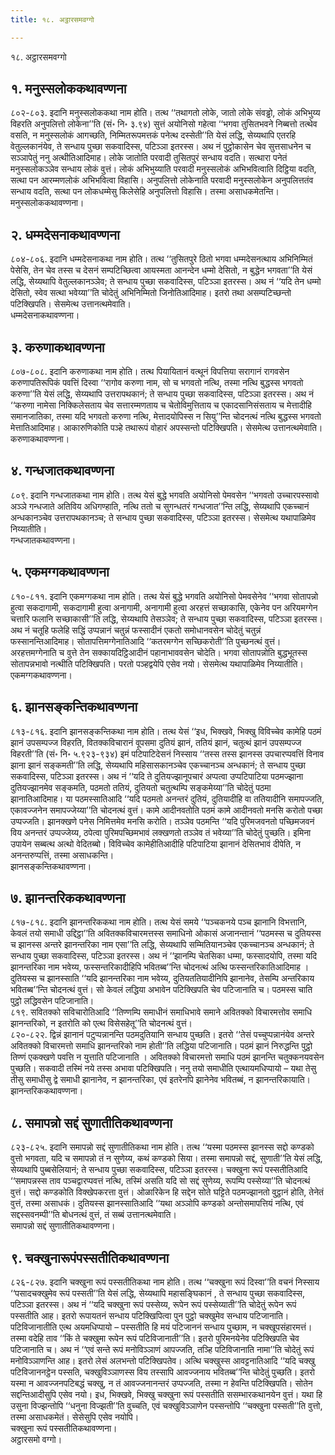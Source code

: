 ```yaml
---
title: १८. अट्ठारसमवग्गो

---
```

१८. अट्ठारसमवग्गो  


## १. मनुस्सलोककथावण्णना

८०२-८०३. इदानि मनुस्सलोककथा नाम होति। तत्थ ‘‘तथागतो लोके, जातो लोके संवड्ढो, लोकं अभिभुय्य विहरति अनुपलित्तो लोकेना’’ति (सं॰ नि॰ ३.९४) सुत्तं अयोनिसो गहेत्वा ‘‘भगवा तुसितभवने निब्बत्तो तत्थेव वसति, न मनुस्सलोकं आगच्छति, निम्मितरूपमत्तकं पनेत्थ दस्सेती’’ति येसं लद्धि, सेय्यथापि एतरहि वेतुल्लकानंयेव, ते सन्धाय पुच्छा सकवादिस्स, पटिञ्ञा इतरस्स। अथ नं पुट्ठोकासेन चेव सुत्तसाधनेन च सञ्ञापेतुं ननु अत्थीतिआदिमाह। लोके जातोति परवादी तुसितपुरं सन्धाय वदति। सत्थारा पनेतं मनुस्सलोकञ्ञेव सन्धाय लोकं वुत्तं। लोकं अभिभुय्याति परवादी मनुस्सलोकं अभिभवित्वाति दिट्ठिया वदति, सत्था पन आरम्मणलोकं अभिभवित्वा विहासि। अनुपलित्तो लोकेनाति परवादी मनुस्सलोकेन अनुपलित्ततंव सन्धाय वदति, सत्था पन लोकधम्मेसु किलेसेहि अनुपलित्तो विहासि। तस्मा असाधकमेतन्ति।  
मनुस्सलोककथावण्णना।  


## २. धम्मदेसनाकथावण्णना

८०४-८०६. इदानि धम्मदेसनाकथा नाम होति। तत्थ ‘‘तुसितपुरे ठितो भगवा धम्मदेसनत्थाय अभिनिम्मितं पेसेसि, तेन चेव तस्स च देसनं सम्पटिच्छित्वा आयस्मता आनन्देन धम्मो देसितो, न बुद्धेन भगवता’’ति येसं लद्धि, सेय्यथापि वेतुल्लकानञ्ञेव; ते सन्धाय पुच्छा सकवादिस्स, पटिञ्ञा इतरस्स। अथ नं ‘‘यदि तेन धम्मो देसितो, स्वेव सत्था भवेय्या’’ति चोदेतुं अभिनिम्मितो जिनोतिआदिमाह। इतरो तथा असम्पटिच्छन्तो पटिक्खिपति। सेसमेत्थ उत्तानत्थमेवाति।  
धम्मदेसनाकथावण्णना।  


## ३. करुणाकथावण्णना

८०७-८०८. इदानि करुणाकथा नाम होति। तत्थ पियायितानं वत्थूनं विपत्तिया सरागानं रागवसेन करुणापतिरूपिकं पवत्तिं दिस्वा ‘‘रागोव करुणा नाम, सो च भगवतो नत्थि, तस्मा नत्थि बुद्धस्स भगवतो करुणा’’ति येसं लद्धि, सेय्यथापि उत्तरापथकानं; ते सन्धाय पुच्छा सकवादिस्स, पटिञ्ञा इतरस्स। अथ नं ‘‘करुणा नामेसा निक्किलेसताय चेव सत्तारम्मणताय च चेतोविमुत्तिताय च एकादसानिसंसताय च मेत्तादीहि समानजातिका, तस्मा यदि भगवतो करुणा नत्थि, मेत्तादयोपिस्स न सियु’’न्ति चोदनत्थं नत्थि बुद्धस्स भगवतो मेत्तातिआदिमाह। आकारुणिकोति पञ्हे तथारूपं वोहारं अपस्सन्तो पटिक्खिपति। सेसमेत्थ उत्तानत्थमेवाति।  
करुणाकथावण्णना।  


## ४. गन्धजातकथावण्णना

८०९. इदानि गन्धजातकथा नाम होति। तत्थ येसं बुद्धे भगवति अयोनिसो पेमवसेन ‘‘भगवतो उच्चारपस्सावो अञ्ञे गन्धजाते अतिविय अधिगण्हाति, नत्थि ततो च सुगन्धतरं गन्धजात’’न्ति लद्धि, सेय्यथापि एकच्चानं अन्धकानञ्चेव उत्तरापथकानञ्च; ते सन्धाय पुच्छा सकवादिस्स, पटिञ्ञा इतरस्स। सेसमेत्थ यथापाळिमेव निय्यातीति।  
गन्धजातकथावण्णना।  


## ५. एकमग्गकथावण्णना

८१०-८११. इदानि एकमग्गकथा नाम होति। तत्थ येसं बुद्धे भगवति अयोनिसो पेमवसेनेव ‘‘भगवा सोतापन्नो हुत्वा सकदागामी, सकदागामी हुत्वा अनागामी, अनागामी हुत्वा अरहत्तं सच्छाकासि, एकेनेव पन अरियमग्गेन चत्तारि फलानि सच्छाकासी’’ति लद्धि, सेय्यथापि तेसञ्ञेव; ते सन्धाय पुच्छा सकवादिस्स, पटिञ्ञा इतरस्स। अथ नं चतूहि फलेहि सद्धिं उप्पन्नानं चतुन्नं फस्सादीनं एकतो समोधानवसेन चोदेतुं चतुन्नं फस्सानन्तिआदिमाह। सोतापत्तिमग्गेनातिआदि ‘‘कतरमग्गेन सच्छिकरोती’’ति पुच्छनत्थं वुत्तं। अरहत्तमग्गेनाति च वुत्ते तेन सक्कायदिट्ठिआदीनं पहानाभाववसेन चोदेति। भगवा सोतापन्नोति बुद्धभूतस्स सोतापन्नभावो नत्थीति पटिक्खिपति। परतो पञ्हद्वयेपि एसेव नयो। सेसमेत्थ यथापाळिमेव निय्यातीति।  
एकमग्गकथावण्णना।  


## ६. झानसङ्कन्तिकथावण्णना

८१३-८१६. इदानि झानसङ्कन्तिकथा नाम होति। तत्थ येसं ‘‘इध, भिक्खवे, भिक्खु विविच्चेव कामेहि पठमं झानं उपसम्पज्ज विहरति, वितक्कविचारानं वूपसमा दुतियं झानं, ततियं झानं, चतुत्थं झानं उपसम्पज्ज विहरती’’ति (सं॰ नि॰ ५.९२३-९३४) इमं पटिपाटिदेसनं निस्साय ‘‘तस्स तस्स झानस्स उपचारप्पवत्तिं विनाव झाना झानं सङ्कमती’’ति लद्धि, सेय्यथापि महिसासकानञ्चेव एकच्चानञ्च अन्धकानं; ते सन्धाय पुच्छा सकवादिस्स, पटिञ्ञा इतरस्स। अथ नं ‘‘यदि ते दुतियज्झानूपचारं अप्पत्वा उप्पटिपाटिया पठमज्झाना दुतियज्झानमेव सङ्कमति, पठमतो ततियं, दुतियतो चतुत्थम्पि सङ्कमेय्या’’ति चोदेतुं पठमा झानातिआदिमाह। या पठमस्सातिआदि ‘‘यदि पठमतो अनन्तरं दुतियं, दुतियादीहि वा ततियादीनि समापज्जति, एकावज्जनेन समापज्जेय्या’’ति चोदनत्थं वुत्तं। कामे आदीनवतोति पठमं कामे आदीनवतो मनसि करोतो पच्छा उप्पज्जति। झानक्खणे पनेस निमित्तमेव मनसि करोति। तञ्ञेव पठमन्ति ‘‘यदि पुरिमजवनतो पच्छिमजवनं विय अनन्तरं उप्पज्जेय्य, ठपेत्वा पुरिमपच्छिमभावं लक्खणतो तञ्ञेव तं भवेय्या’’ति चोदेतुं पुच्छति। इमिना उपायेन सब्बत्थ अत्थो वेदितब्बो। विविच्चेव कामेहीतिआदीहि पटिपाटिया झानानं देसितभावं दीपेति, न अनन्तरुप्पत्तिं, तस्मा असाधकन्ति।  
झानसङ्कन्तिकथावण्णना।  


## ७. झानन्तरिककथावण्णना

८१७-८१८. इदानि झानन्तरिककथा नाम होति। तत्थ येसं समये ‘‘पञ्चकनये पञ्च झानानि विभत्तानि, केवलं तयो समाधी उद्दिट्ठा’’ति अवितक्कविचारमत्तस्स समाधिनो ओकासं अजानन्तानं ‘‘पठमस्स च दुतियस्स च झानस्स अन्तरे झानन्तरिका नाम एसा’’ति लद्धि, सेय्यथापि सम्मितियानञ्चेव एकच्चानञ्च अन्धकानं; ते सन्धाय पुच्छा सकवादिस्स, पटिञ्ञा इतरस्स। अथ नं ‘‘झानम्पि चेतसिका धम्मा, फस्सादयोपि, तस्मा यदि झानन्तरिका नाम भवेय्य, फस्सन्तरिकादीहिपि भवितब्ब’’न्ति चोदनत्थं अत्थि फस्सन्तरिकातिआदिमाह ।  
दुतियस्स च झानस्साति ‘‘यदि झानन्तरिका नाम भवेय्य, दुतियततियादीनिपि झानानेव, तेसम्पि अन्तरिकाय भवितब्ब’’न्ति चोदनत्थं वुत्तं। सो केवलं लद्धिया अभावेन पटिक्खिपति चेव पटिजानाति च। पठमस्स चाति पुट्ठो लद्धिवसेन पटिजानाति।  
८१९. सवितक्को सविचारोतिआदि ‘‘तिण्णम्पि समाधीनं समाधिभावे समाने अवितक्को विचारमत्तोव समाधि झानन्तरिको, न इतरोति को एत्थ विसेसहेतू’’ति चोदनत्थं वुत्तं।  
८२०-८२२. द्विन्नं झानानं पटुप्पन्नानन्ति पठमदुतियानि सन्धाय पुच्छति। इतरो ‘‘तेसं पच्चुप्पन्नानंयेव अन्तरे अवितक्को विचारमत्तो समाधि झानन्तरिको नाम होती’’ति लद्धिया पटिजानाति। पठमं झानं निरुद्धन्ति पुट्ठो तिण्णं एकक्खणे पवत्ति न युत्ताति पटिजानाति । अवितक्को विचारमत्तो समाधि पठमं झानन्ति चतुक्कनयवसेन पुच्छति। सकवादी तस्मिं नये तस्स अभावा पटिक्खिपति। ननु तयो समाधीति एत्थायमधिप्पायो – यथा तेसु तीसु समाधीसु द्वे समाधी झानानेव, न झानन्तरिका, एवं इतरेनपि झानेनेव भवितब्बं, न झानन्तरिकायाति।  
झानन्तरिककथावण्णना।  


## ८. समापन्नो सद्दं सुणातीतिकथावण्णना

८२३-८२५. इदानि समापन्नो सद्दं सुणातीतिकथा नाम होति। तत्थ ‘‘यस्मा पठमस्स झानस्स सद्दो कण्डको वुत्तो भगवता, यदि च समापन्नो तं न सुणेय्य, कथं कण्डको सिया। तस्मा समापन्नो सद्दं, सुणाती’’ति येसं लद्धि, सेय्यथापि पुब्बसेलियानं; ते सन्धाय पुच्छा सकवादिस्स, पटिञ्ञा इतरस्स। चक्खुना रूपं पस्सतीतिआदि ‘‘समापन्नस्स ताव पञ्चद्वारप्पवत्तं नत्थि, तस्मिं असति यदि सो सद्दं सुणेय्य, रूपम्पि पस्सेय्या’’ति चोदनत्थं वुत्तं। सद्दो कण्डकोति विक्खेपकरत्ता वुत्तं। ओळारिकेन हि सद्देन सोते घट्टिते पठमज्झानतो वुट्ठानं होति, तेनेतं वुत्तं, तस्मा असाधकं। दुतियस्स झानस्सातिआदि ‘‘यथा अञ्ञोपि कण्डको अन्तोसमापत्तियं नत्थि, एवं सद्दस्सवनम्पी’’ति बोधनत्थं वुत्तं, तं सब्बं उत्तानत्थमेवाति।  
समापन्नो सद्दं सुणातीतिकथावण्णना।  


## ९. चक्खुनारूपंपस्सतीतिकथावण्णना

८२६-८२७. इदानि चक्खुना रूपं पस्सतीतिकथा नाम होति। तत्थ ‘‘चक्खुना रूपं दिस्वा’’ति वचनं निस्साय ‘‘पसादचक्खुमेव रूपं पस्सती’’ति येसं लद्धि, सेय्यथापि महासङ्घिकानं , ते सन्धाय पुच्छा सकवादिस्स, पटिञ्ञा इतरस्स। अथ नं ‘‘यदि चक्खुना रूपं पस्सेय्य, रूपेन रूपं पस्सेय्याती’’ति चोदेतुं रूपेन रूपं पस्सतीति आह। इतरो रूपायतनं सन्धाय पटिक्खिपित्वा पुन पुट्ठो चक्खुमेव सन्धाय पटिजानाति। पटिविजानातीति एत्थ अयमधिप्पायो – पस्सतीति हि मयं पटिजाननं सन्धाय पुच्छाम, न चक्खूपसंहारमत्तं। तस्मा वदेहि ताव ‘‘किं ते चक्खुमा रूपेन रूपं पटिविजानाती’’ति। इतरो पुरिमनयेनेव पटिक्खिपति चेव पटिजानाति च। अथ नं ‘‘एवं सन्ते रूपं मनोविञ्ञाणं आपज्जति, तञ्हि पटिविजानाति नामा’’ति चोदेतुं रूपं मनोविञ्ञाणन्ति आह। इतरो लेसं अलभन्तो पटिक्खिपतेव। अत्थि चक्खुस्स आवट्टनातिआदि ‘‘यदि चक्खु पटिविजाननट्ठेन पस्सति, चक्खुविञ्ञाणस्स विय तस्सापि आवज्जनाय भवितब्ब’’न्ति चोदेतुं पुच्छति। इतरो यस्मा न आवज्जनपटिबद्धं चक्खु, न तं आवज्जनानन्तरं उप्पज्जति, तस्मा न हेवन्ति पटिक्खिपति। सोतेन सद्दन्तिआदीसुपि एसेव नयो। इध, भिक्खवे, भिक्खु चक्खुना रूपं पस्सतीति ससम्भारकथानयेन वुत्तं। यथा हि उसुना विज्झन्तोपि ‘‘धनुना विज्झती’’ति वुच्चति, एवं चक्खुविञ्ञाणेन पस्सन्तोपि ‘‘चक्खुना पस्सती’’ति वुत्तो, तस्मा असाधकमेतं। सेसेसुपि एसेव नयोपि।  
चक्खुना रूपं पस्सतीतिकथावण्णना।  
अट्ठारसमो वग्गो।  
